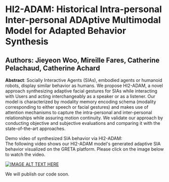 # HI2-ADAM: Historical Intra-personal Inter-personal ADAptive Multimodal Model for Adapted Behavior Synthesis

## Authors: Jieyeon Woo, Mireille Fares, Catherine Pelachaud, Catherine Achard

**Abstract**: Socially Interactive Agents (SIAs), embodied agents or humanoid robots, display similar behavior as humans. We propose HI2-ADAM, a novel approach synthesizing adaptive facial gestures for SIAs while interacting with Users and acting interchangeably as a speaker or as a listener. Our model is characterized by modality memory encoding schema (modality corresponding to either speech or facial gestures) and makes use of attention mechanisms to capture the intra-personal and inter-personal relationships while assuring motion continuity. We validate our approach by conducting objective and subjective evaluations and comparing it with the state-of-the-art approaches.

Demo video of synthesized SIA behavior via HI2-ADAM:\
The following video shows our HI2-ADAM model's generated adaptive SIA behavior visualized on the GRETA platform. Please click on the image below to watch the video.

[![IMAGE ALT TEXT HERE](https://img.youtube.com/vi/8b1LgkOZPU0/0.jpg)](https://www.youtube.com/watch?v=8b1LgkOZPU0)

We will publish our code soon.
